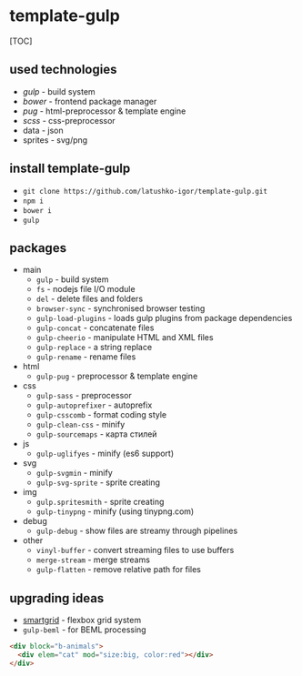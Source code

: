 
# template-gulp

[TOC]

## used technologies

* _gulp_ - build system
* _bower_ - frontend package manager
* _pug_ - html-preprocessor & template engine
* _scss_ - css-preprocessor
* data - json
* sprites - svg/png

## install template-gulp

* `git clone https://github.com/latushko-igor/template-gulp.git`
* `npm i`
* `bower i`
* `gulp`

## packages

* main
	- `gulp` - build system
	- `fs` - nodejs file I/O module
	- `del` - delete files and folders
	- `browser-sync` - synchronised browser testing
	- `gulp-load-plugins` - loads gulp plugins from package dependencies
	- `gulp-concat` - concatenate files
	- `gulp-cheerio` - manipulate HTML and XML files
	- `gulp-replace` - a string replace
	- `gulp-rename` - rename files
* html
	- `gulp-pug` - preprocessor & template engine
* css
	- `gulp-sass` - preprocessor
	- `gulp-autoprefixer` - autoprefix
	- `gulp-csscomb` - format coding style
	- `gulp-clean-css` - minify
	- `gulp-sourcemaps` - карта стилей
* js
	- `gulp-uglifyes` - minify (es6 support)
* svg
	- `gulp-svgmin` - minify
	- `gulp-svg-sprite` - sprite creating
* img
	- `gulp.spritesmith` - sprite creating
	- `gulp-tinypng` - minify (using tinypng.com)
* debug
	- `gulp-debug` - show files are streamy through pipelines
* other
	- `vinyl-buffer` - convert streaming files to use buffers
	- `merge-stream` - merge streams
	- `gulp-flatten` - remove relative path for files

## upgrading ideas

* [smartgrid](https://www.npmjs.com/package/smart-grid) - flexbox grid system
* `gulp-beml` - for BEML processing
~~~html
<div block="b-animals">
  <div elem="cat" mod="size:big, color:red"></div>
</div>
~~~
